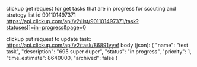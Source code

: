 clickup get request for get tasks that are in progress for scouting and strategy list id 901101497371
https://api.clickup.com/api/v2/list/901101497371/task?statuses[]=in+progress&page=0

clickup put request to update task:
https://api.clickup.com/api/v2/task/86891yyef
body (json):
{
    "name": "test task",
    "description": "695 super duper",
    "status": "in progress",
    "priority": 1,
    "time_estimate": 8640000,
    "archived": false
}
